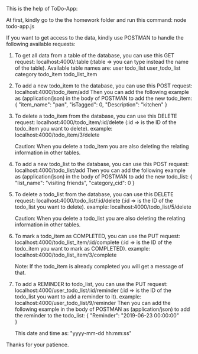 This is the help of ToDo-App:

At first, kindly go to the the homework folder and run this command:
node todo-app.js

If you want to get access to the data, kindly use POSTMAN to handle the following available requests:

1. To get all data from a table of the database, you can use this GET request:
   localhost:4000/:table (:table => you can type instead the name of the table). Available table names are:
   user
   todo_list
   user_todo_list
   category
   todo_item
   todo_list_item

2. To add a new todo_item to the database, you can use this POST request:
   localhost:4000/todo_item/add
   Then you can add the following example as (application/json) in the body of POSTMAN to add the new todo_item:
   {
   "item_name": "pan",
   "isTagged": 0,
   "Description": "kitchen"
   }

3. To delete a todo_item from the database, you can use this DELETE request:
   localhost:4000/todo_item/:id/delete (:id => is the ID of the todo_item you want to delete).
   example: localhost:4000/todo_item/3/delete

   Caution: When you delete a todo_item you are also deleting the relating information in other tables.

4. To add a new todo_list to the database, you can use this POST request:
   localhost:4000/todo_list/add
   Then you can add the following example as (application/json) in the body of POSTMAN to add the new todo_list:
   {
   "list_name": "visiting friends",
   "category_cid": 0
   }

5. To delete a todo_list from the database, you can use this DELETE request:
   localhost:4000/todo_list/:id/delete (:id => is the ID of the todo_list you want to delete).
   example: localhost:4000/todo_list/5/delete

   Caution: When you delete a todo_list you are also deleting the relating information in other tables.

6. To mark a todo_item as COMPLETED, you can use the PUT request:
   localhost:4000/todo_list_item/:id/complete (:id => is the ID of the todo_item you want to mark as COMPLETED).
   example: localhost:4000/todo_list_item/3/complete

   Note: If the todo_item is already completed you will get a message of that.

7. To add a REMINDER to todo_list, you can use the PUT request:
   localhost:4000/user_todo_list/:id/reminder (:id => is the ID of the todo_list you want to add a reminder to it).
   example: localhost:4000/user_todo_list/9/reminder
   Then you can add the following example in the body of POSTMAN as (application/json) to add the reminder to the todo_list:
   {
   "Reminder": "2019-06-23 00:00:00"  
   }

   This date and time as: "yyyy-mm-dd hh:mm:ss"

Thanks for your patience.
